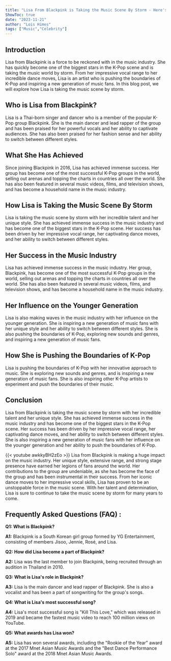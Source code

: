 ```yaml
---
title: "Lisa From Blackpink is Taking the Music Scene By Storm - Here's How!"
ShowToc: true 
date: "2023-11-21"
author: "Lois Himes" 
tags: ["Music","Celebrity"]
---
```

## Introduction 

Lisa from Blackpink is a force to be reckoned with in the music industry. She has quickly become one of the biggest stars in the K-Pop scene and is taking the music world by storm. From her impressive vocal range to her incredible dance moves, Lisa is an artist who is pushing the boundaries of K-Pop and inspiring a new generation of music fans. In this blog post, we will explore how Lisa is taking the music scene by storm. 

## Who is Lisa from Blackpink? 

Lisa is a Thai-born singer and dancer who is a member of the popular K-Pop group Blackpink. She is the main dancer and lead rapper of the group and has been praised for her powerful vocals and her ability to captivate audiences. She has also been praised for her fashion sense and her ability to switch between different styles. 

## What She Has Achieved 

Since joining Blackpink in 2016, Lisa has achieved immense success. Her group has become one of the most successful K-Pop groups in the world, selling out arenas and topping the charts in countries all over the world. She has also been featured in several music videos, films, and television shows, and has become a household name in the music industry. 

## How Lisa is Taking the Music Scene By Storm 

Lisa is taking the music scene by storm with her incredible talent and her unique style. She has achieved immense success in the music industry and has become one of the biggest stars in the K-Pop scene. Her success has been driven by her impressive vocal range, her captivating dance moves, and her ability to switch between different styles. 

## Her Success in the Music Industry 

Lisa has achieved immense success in the music industry. Her group, Blackpink, has become one of the most successful K-Pop groups in the world, selling out arenas and topping the charts in countries all over the world. She has also been featured in several music videos, films, and television shows, and has become a household name in the music industry. 

## Her Influence on the Younger Generation 

Lisa is also making waves in the music industry with her influence on the younger generation. She is inspiring a new generation of music fans with her unique style and her ability to switch between different styles. She is also pushing the boundaries of K-Pop, exploring new sounds and genres, and inspiring a new generation of music fans. 

## How She is Pushing the Boundaries of K-Pop 

Lisa is pushing the boundaries of K-Pop with her innovative approach to music. She is exploring new sounds and genres, and is inspiring a new generation of music fans. She is also inspiring other K-Pop artists to experiment and push the boundaries of their music. 

## Conclusion 

Lisa from Blackpink is taking the music scene by storm with her incredible talent and her unique style. She has achieved immense success in the music industry and has become one of the biggest stars in the K-Pop scene. Her success has been driven by her impressive vocal range, her captivating dance moves, and her ability to switch between different styles. She is also inspiring a new generation of music fans with her influence on the younger generation and her ability to push the boundaries of K-Pop.

{{< youtube awkkyBH2zEo >}} 
Lisa from Blackpink is making a huge impact on the music industry. Her unique style, extensive range, and strong stage presence have earned her legions of fans around the world. Her contributions to the group are undeniable, as she has become the face of the group and has been instrumental in their success. From her iconic dance moves to her impressive vocal skills, Lisa has proven to be an unstoppable force in the music scene. With her talent and determination, Lisa is sure to continue to take the music scene by storm for many years to come.

## Frequently Asked Questions (FAQ) :
**Q1: What is Blackpink?**

**A1:** Blackpink is a South Korean girl group formed by YG Entertainment, consisting of members Jisoo, Jennie, Rosé, and Lisa.

**Q2: How did Lisa become a part of Blackpink?**

**A2:** Lisa was the last member to join Blackpink, being recruited through an audition in Thailand in 2010.

**Q3: What is Lisa's role in Blackpink?**

**A3:** Lisa is the main dancer and lead rapper of Blackpink. She is also a vocalist and has been a part of songwriting for the group's songs.

**Q4: What is Lisa's most successful song?**

**A4:** Lisa's most successful song is "Kill This Love," which was released in 2019 and became the fastest music video to reach 100 million views on YouTube.

**Q5: What awards has Lisa won?**

**A5:** Lisa has won several awards, including the "Rookie of the Year" award at the 2017 Mnet Asian Music Awards and the "Best Dance Performance Solo" award at the 2018 Mnet Asian Music Awards.





